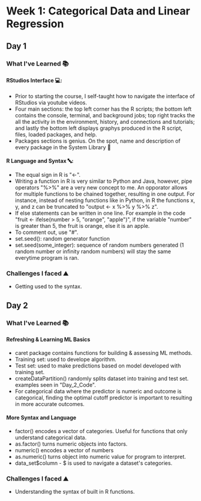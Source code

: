 # Week 1: Categorical Data and Linear Regression

## Day 1
### What I've Learned 📚
#### RStudios Interface 💻:
- Prior to starting the course, I self-taught how to navigate the interface of RStudios via youtube videos.
- Four main sections: the top left corner has the R scripts; the bottom left contains the console, terminal, and background jobs; top right tracks the all the activity in the environment, history, and connections and tutorials; and lastly the bottom left displays graphys produced in the R script, files, loaded packages, and help.
- Packages sections is genius. On the spot, name and description of every package in the System Library 💃
#### R Language and Syntax 🔤:
- The equal sign in R is "<-".
- Writing a function in R is very similar to Python and Java, however, pipe operators "%>%" are a very new concept to me. An opporator allows for multiple functions to be chained together, resulting in one output. For instance, instead of nesting functions like in Python, in R the functions x, y, and z can be truncated to "output <- x %>% y %>% z".
- If else statements can be written in one line. For example in the code "fruit <- ifelse(number > 5, "orange", "apple")", if the variable "number" is greater than 5, the fruit is orange, else it is an apple.
- To comment out, use "#".
- set.seed(): random generator function
- set.seed(some_integer): sequence of random numbers generated (1 random number or infinity random numbers) will stay the same everytime program is ran.

### Challenges I faced ⛰️
- Getting used to the syntax.

## Day 2
### What I've Learned 📚
#### Refreshing & Learning ML Basics
- caret package contains functions for building & assessing ML methods.
- Training set: used to develope algorithm.
- Test set: used to make predictions based on model developed with training set.
- createDataPartition() randomly splits dataset into training and test set. examples seen in "Day_2_Code".
- For categorical data where the predictor is numeric and outcome is categorical, finding the optimal cutoff predictor is important to resulting in more accurate outcomes.
  
#### More Syntax and Language
- factor() encodes a vector of categories. Useful for functions that only understand categorical data.
- as.factor() turns numeric objects into factors.
- numeric() encodes a vector of numbers
- as.numeric() turns object into numeric value for program to interpret.
- data_set$column - $ is used to navigate a dataset's categories.

### Challenges I faced ⛰️
- Understanding the syntax of built in R functions.
